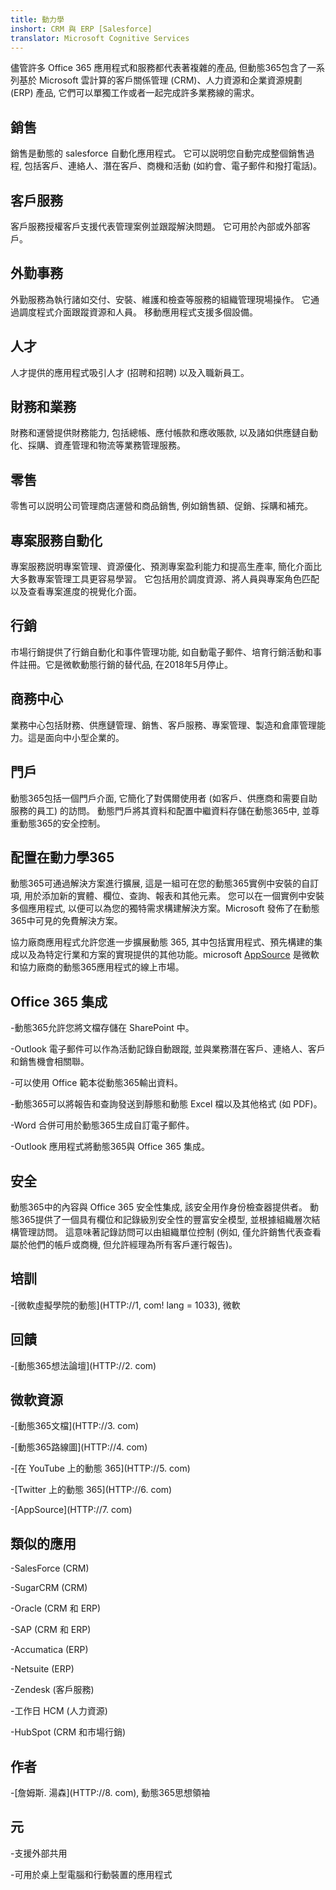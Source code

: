 ```yaml
---
title: 動力學
inshort: CRM 與 ERP [Salesforce]
translator: Microsoft Cognitive Services
---
```



儘管許多 Office 365 應用程式和服務都代表著複雜的產品, 但動態365包含了一系列基於 Microsoft 雲計算的客戶關係管理 (CRM)、人力資源和企業資源規劃 (ERP) 產品, 它們可以單獨工作或者一起完成許多業務線的需求。

銷售
---------

銷售是動態的 salesforce 自動化應用程式。 它可以説明您自動完成整個銷售過程, 包括客戶、連絡人、潛在客戶、商機和活動 (如約會、電子郵件和撥打電話)。

客戶服務
---------

客戶服務授權客戶支援代表管理案例並跟蹤解決問題。 它可用於內部或外部客戶。

外勤事務
---------

外勤服務為執行諸如交付、安裝、維護和檢查等服務的組織管理現場操作。 它通過調度程式介面跟蹤資源和人員。 移動應用程式支援多個設備。

人才
---------

人才提供的應用程式吸引人才 (招聘和招聘) 以及入職新員工。

財務和業務
---------

財務和運營提供財務能力, 包括總帳、應付帳款和應收賬款, 以及諸如供應鏈自動化、採購、資產管理和物流等業務管理服務。

零售
---------

零售可以説明公司管理商店運營和商品銷售, 例如銷售額、促銷、採購和補充。

專案服務自動化
---------

專案服務説明專案管理、資源優化、預測專案盈利能力和提高生產率, 簡化介面比大多數專案管理工具更容易學習。 它包括用於調度資源、將人員與專案角色匹配以及查看專案進度的視覺化介面。

行銷
---------

市場行銷提供了行銷自動化和事件管理功能, 如自動電子郵件、培育行銷活動和事件註冊。它是微軟動態行銷的替代品, 在2018年5月停止。

商務中心
---------

業務中心包括財務、供應鏈管理、銷售、客戶服務、專案管理、製造和倉庫管理能力。這是面向中小型企業的。

門戶
---------

動態365包括一個門戶介面, 它簡化了對偶爾使用者 (如客戶、供應商和需要自助服務的員工) 的訪問。 動態門戶將其資料和配置中繼資料存儲在動態365中, 並尊重動態365的安全控制。

配置在動力學365
---------

動態365可通過解決方案進行擴展, 這是一組可在您的動態365實例中安裝的自訂項, 用於添加新的實體、欄位、查詢、報表和其他元素。 您可以在一個實例中安裝多個應用程式, 以便可以為您的獨特需求構建解決方案。Microsoft 發佈了在動態365中可見的免費解決方案。

協力廠商應用程式允許您進一步擴展動態 365, 其中包括實用程式、預先構建的集成以及為特定行業和方案的實現提供的其他功能。microsoft [AppSource](HTTP://0) 是微軟和協力廠商的動態365應用程式的線上市場。


Office 365 集成
---------

-動態365允許您將文檔存儲在 SharePoint 中。

-Outlook 電子郵件可以作為活動記錄自動跟蹤, 並與業務潛在客戶、連絡人、客戶和銷售機會相關聯。

-可以使用 Office 範本從動態365輸出資料。

-動態365可以將報告和查詢發送到靜態和動態 Excel 檔以及其他格式 (如 PDF)。

-Word 合併可用於動態365生成自訂電子郵件。

-Outlook 應用程式將動態365與 Office 365 集成。


安全
---------

動態365中的內容與 Office 365 安全性集成, 該安全用作身份檢查器提供者。 動態365提供了一個具有欄位和記錄級別安全性的豐富安全模型, 並根據組織層次結構管理訪問。 這意味著記錄訪問可以由組織單位控制 (例如, 僅允許銷售代表查看屬於他們的帳戶或商機, 但允許經理為所有客戶運行報告)。

培訓
---------

-[微軟虛擬學院的動態](HTTP://1, com! lang = 1033), 微軟

回饋
---------

-[動態365想法論壇](HTTP://2. com)

微軟資源
---------

-[動態365文檔](HTTP://3. com)

-[動態365路線圖](HTTP://4. com)

-[在 YouTube 上的動態 365](HTTP://5. com)

-[Twitter 上的動態 365](HTTP://6. com)

-[AppSource](HTTP://7. com)

類似的應用
--------------------

-SalesForce (CRM)

-SugarCRM (CRM)

-Oracle (CRM 和 ERP)

-SAP (CRM 和 ERP)

-Accumatica (ERP)

-Netsuite (ERP)

-Zendesk (客戶服務)

-工作日 HCM (人力資源)

-HubSpot (CRM 和市場行銷)

作者
---------

-[詹姆斯. 湯森](HTTP://8. com), 動態365思想領袖

元
--------

-支援外部共用

-可用於桌上型電腦和行動裝置的應用程式


